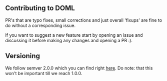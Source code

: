 ## Contributing to DOML

PR's that are typo fixes, small corrections and just overall 'fixups' are fine to do without a corresponding issue.

If you want to suggest a new feature start by opening an issue and discussing it before making any changes and opening a PR :).

## Versioning

We follow semver 2.0.0 which you can find right [here](https://semver.org/).  Do note: that this won't be important till we reach 1.0.0.
